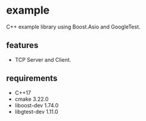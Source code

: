 # example
C++ example library using Boost.Asio and GoogleTest.
## features
- TCP Server and Client.
## requirements
- C++17
- cmake 3.22.0
- liboost-dev 1.74.0
- libgtest-dev 1.11.0
